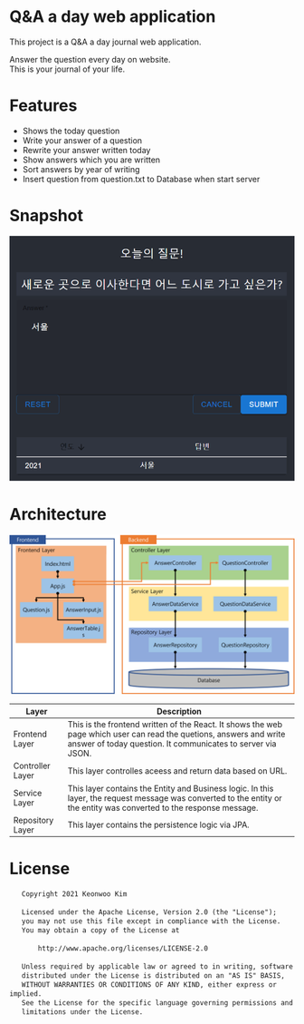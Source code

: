# Q&A a day web application
This project is a Q&A a day journal web application.

Answer the question every day on website.\
This is your journal of your life.

# Features
- Shows the today question
- Write your answer of a question
- Rewrite your answer written today
- Show answers which you are written
- Sort answers by year of writing
- Insert question from question.txt to Database when start server
# Snapshot
![img.png](snapshot/img.png)

# Architecture
![architecture.png](snapshot/architecture.png)

| Layer            | Description                                                  |
| ---------------- | ------------------------------------------------------------ |
| Frontend Layer   | This is the frontend written of the React. It shows the web page which user can read the quetions, answers and write answer of today question. It communicates to server via JSON. |
| Controller Layer | This layer controlles aceess and return data based on URL.   |
| Service Layer    | This layer contains the Entity and Business logic. In this layer, the request message was converted to the entity or the entity was converted to the response message. |
| Repository Layer | This layer contains the persistence logic via JPA.           |


# License
```
   Copyright 2021 Keonwoo Kim

   Licensed under the Apache License, Version 2.0 (the "License");
   you may not use this file except in compliance with the License.
   You may obtain a copy of the License at

       http://www.apache.org/licenses/LICENSE-2.0

   Unless required by applicable law or agreed to in writing, software
   distributed under the License is distributed on an "AS IS" BASIS,
   WITHOUT WARRANTIES OR CONDITIONS OF ANY KIND, either express or implied.
   See the License for the specific language governing permissions and
   limitations under the License.
```